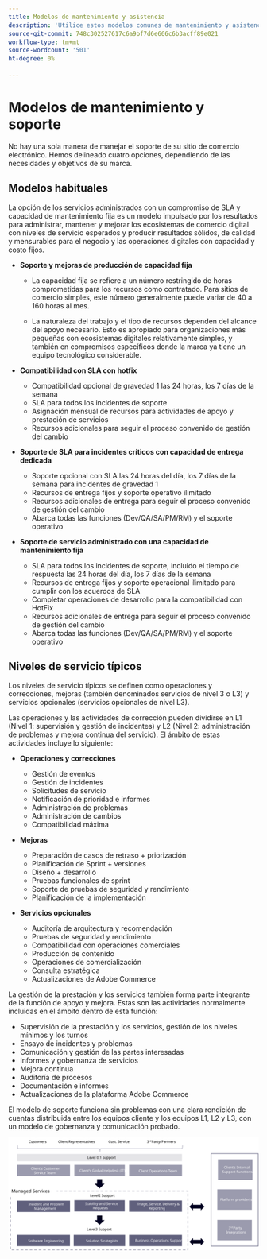 ```yaml
---
title: Modelos de mantenimiento y asistencia
description: 'Utilice estos modelos comunes de mantenimiento y asistencia para mantener la implementación de Adobe Commerce sin problemas. '
source-git-commit: 748c302527617c6a9bf7d6e666c6b3acff89e021
workflow-type: tm+mt
source-wordcount: '501'
ht-degree: 0%

---
```



# Modelos de mantenimiento y soporte

No hay una sola manera de manejar el soporte de su sitio de comercio electrónico. Hemos delineado cuatro opciones, dependiendo de las necesidades y objetivos de su marca.

## Modelos habituales

La opción de los servicios administrados con un compromiso de SLA y capacidad de mantenimiento fija es un modelo impulsado por los resultados para administrar, mantener y mejorar los ecosistemas de comercio digital con niveles de servicio esperados y producir resultados sólidos, de calidad y mensurables para el negocio y las operaciones digitales con capacidad y costo fijos.

- **Soporte y mejoras de producción de capacidad fija**

   - La capacidad fija se refiere a un número restringido de horas comprometidas para los recursos como contratado. Para sitios de comercio simples, este número generalmente puede variar de 40 a 160 horas al mes.

   - La naturaleza del trabajo y el tipo de recursos dependen del alcance del apoyo necesario. Esto es apropiado para organizaciones más pequeñas con ecosistemas digitales relativamente simples, y también en compromisos específicos donde la marca ya tiene un equipo tecnológico considerable.

- **Compatibilidad con SLA con hotfix**
   - Compatibilidad opcional de gravedad 1 las 24 horas, los 7 días de la semana
   - SLA para todos los incidentes de soporte
   - Asignación mensual de recursos para actividades de apoyo y prestación de servicios
   - Recursos adicionales para seguir el proceso convenido de gestión del cambio

- **Soporte de SLA para incidentes críticos con capacidad de entrega dedicada**
   - Soporte opcional con SLA las 24 horas del día, los 7 días de la semana para incidentes de gravedad 1
   - Recursos de entrega fijos y soporte operativo ilimitado
   - Recursos adicionales de entrega para seguir el proceso convenido de gestión del cambio
   - Abarca todas las funciones (Dev/QA/SA/PM/RM) y el soporte operativo

- **Soporte de servicio administrado con una capacidad de mantenimiento fija**
   - SLA para todos los incidentes de soporte, incluido el tiempo de respuesta las 24 horas del día, los 7 días de la semana
   - Recursos de entrega fijos y soporte operacional ilimitado para cumplir con los acuerdos de SLA
   - Completar operaciones de desarrollo para la compatibilidad con HotFix
   - Recursos adicionales de entrega para seguir el proceso convenido de gestión del cambio
   - Abarca todas las funciones (Dev/QA/SA/PM/RM) y el soporte operativo

## Niveles de servicio típicos

Los niveles de servicio típicos se definen como operaciones y correcciones, mejoras (también denominados servicios de nivel 3 o L3) y servicios opcionales (servicios opcionales de nivel L3).

Las operaciones y las actividades de corrección pueden dividirse en L1 (Nivel 1: supervisión y gestión de incidentes) y L2 (Nivel 2: administración de problemas y mejora continua del servicio). El ámbito de estas actividades incluye lo siguiente:

- **Operaciones y correcciones**
   - Gestión de eventos
   - Gestión de incidentes
   - Solicitudes de servicio
   - Notificación de prioridad e informes
   - Administración de problemas
   - Administración de cambios
   - Compatibilidad máxima

- **Mejoras**
   - Preparación de casos de retraso + priorización
   - Planificación de Sprint + versiones
   - Diseño + desarrollo
   - Pruebas funcionales de sprint
   - Soporte de pruebas de seguridad y rendimiento
   - Planificación de la implementación

- **Servicios opcionales**
   - Auditoría de arquitectura y recomendación
   - Pruebas de seguridad y rendimiento
   - Compatibilidad con operaciones comerciales
   - Producción de contenido
   - Operaciones de comercialización
   - Consulta estratégica
   - Actualizaciones de Adobe Commerce

La gestión de la prestación y los servicios también forma parte integrante de la función de apoyo y mejora. Estas son las actividades normalmente incluidas en el ámbito dentro de esta función:

- Supervisión de la prestación y los servicios, gestión de los niveles mínimos y los turnos
- Ensayo de incidentes y problemas
- Comunicación y gestión de las partes interesadas
- Informes y gobernanza de servicios
- Mejora continua
- Auditoría de procesos
- Documentación e informes
- Actualizaciones de la plataforma Adobe Commerce

El modelo de soporte funciona sin problemas con una clara rendición de cuentas distribuida entre los equipos cliente y los equipos L1, L2 y L3, con un modelo de gobernanza y comunicación probado.

![Diagrama del modelo de soporte](../../assets/playbooks/support-model-diagram.svg)
